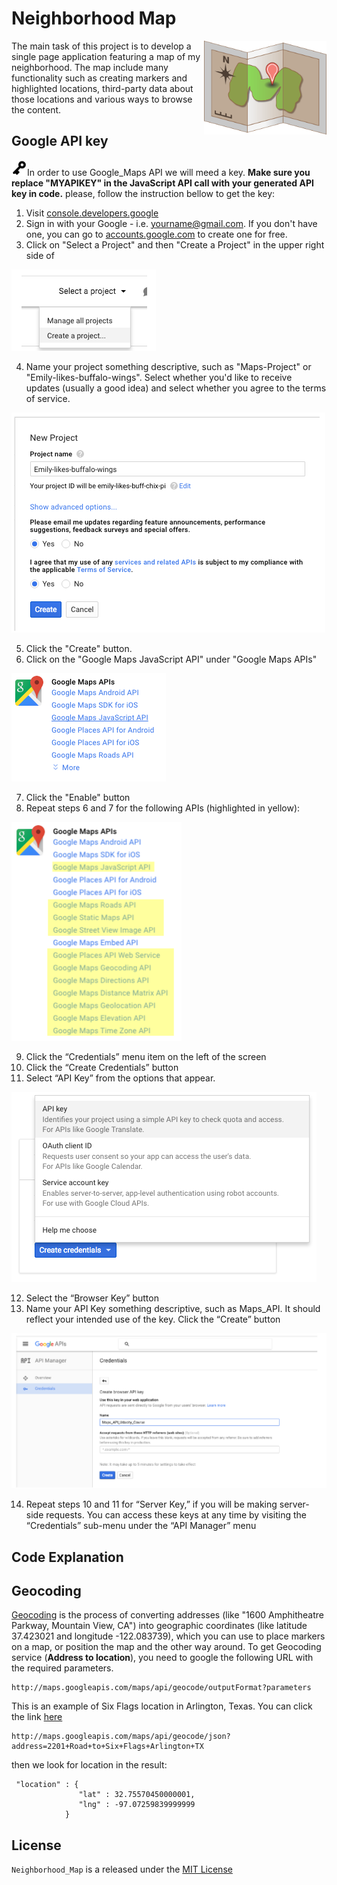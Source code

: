 # Neighborhood Map
<img src="img/map.png" alt="map" align="right" height="150"> 

The main task of this project is to develop a single page application featuring a map of my neighborhood. The map include many functionality such as creating markers and highlighted locations, third-party data about those locations and various ways to browse the content.



## Google API key
<img src="img/key_icon.png" height="25">In order to use Google_Maps API we will meed a key. **Make sure you replace "MYAPIKEY" in the JavaScript API call with your generated API key in code.** please, follow the instruction bellow to get the key: 
1. Visit [console.developers.google](https://console.developers.google.com)
2. Sign in with your Google - i.e. yourname@gmail.com. If you don't have one, you can go to [accounts.google.com](https://myaccount.google.com/) to create one for free.
3. Click on "Select a Project" and then "Create a Project" in the upper right side of
<img src="img/3.PNG">

4. Name your project something descriptive, such as "Maps-Project" or "Emily-likes-buffalo-wings". Select whether you'd like to receive updates (usually a good idea) and select whether you agree to the terms of service. 
<img src="img/4.PNG">

5. Click the "Create" button.
6. Click on the "Google Maps JavaScript API" under "Google Maps APIs" 
<img src="img/6.PNG">

7. Click the "Enable" button
8. Repeat steps 6 and 7 for the following APIs (highlighted in yellow): 
<img src="img/8.PNG">

9. Click the “Credentials” menu item on the left of the screen
10. Click the “Create Credentials” button
11. Select “API Key” from the options that appear.
<img src="img/11.PNG">

12. Select the “Browser Key” button
13. Name your API Key something descriptive, such as Maps_API. It should reflect your intended use of the key. Click the “Create” button 
<img src="img/13.PNG">

14. Repeat steps 10 and 11 for “Server Key,” if you will be making server-side requests. You can access these keys at any time by visiting the “Credentials” sub-menu under the “API Manager” menu

## Code Explanation


## Geocoding
[Geocoding](https://developers.google.com/maps/documentation/geocoding/intro) is the process of converting addresses (like "1600 Amphitheatre Parkway, Mountain View, CA") into geographic coordinates (like latitude 37.423021 and longitude -122.083739), which you can use to place markers on a map, or position the map and the other way around.
To get Geocoding service (**Address to location**), you need to google the following URL with the required parameters.
```
http://maps.googleapis.com/maps/api/geocode/outputFormat?parameters
```
This is an example of Six Flags location in Arlington, Texas. You can click the link [here](http://maps.googleapis.com/maps/api/geocode/json?address=2201+Road+to+Six+Flags+Arlington+TX) 
```
http://maps.googleapis.com/maps/api/geocode/json?address=2201+Road+to+Six+Flags+Arlington+TX
```
then we look for location in the result: 
```
 "location" : {
               "lat" : 32.75570450000001,
               "lng" : -97.07259839999999
            }
```
## License
`Neighborhood_Map` is a released under the [MIT License](https://opensource.org/licenses/MIT)
